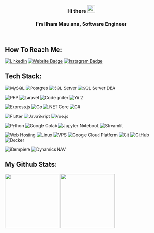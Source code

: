 
### <div align="center">Hi there <img src="https://media.giphy.com/media/hvRJCLFzcasrR4ia7z/giphy.gif" width="25"></div>  
### <div align="center">I'm Ilham Maulana, Software Engineer</div>  


<br/>  

## How To Reach Me:  
[![LinkedIn](https://img.shields.io/badge/LinkedIn-%230077B5.svg?logo=linkedin&logoColor=white)](https://www.linkedin.com/in/k4ilham/)
[![Website Badge](https://img.shields.io/badge/Website-3b5998?style=flat-square&logo=google-chrome&logoColor=white)](https://inercorp.com)
[![Instagram Badge](https://img.shields.io/badge/-Instagram-e4405f?style=flat-square&logo=Instagram&logoColor=white)](https://instagram.com/k4ilham/)

## Tech Stack:

![MySQL](https://img.shields.io/badge/mysql-F29111.svg?style=flat&logo=mysql&logoColor=00758F)
![Postgres](https://img.shields.io/badge/postgres-%23316192.svg?style=flat&logo=postgresql&logoColor=white) 
![SQL Server](https://img.shields.io/badge/SQL%20Server-CC2927?style=flat&logo=microsoft-sql-server&logoColor=white)
![SQL Server DBA](https://img.shields.io/badge/SQL%20Server%20DBA-CC2927?style=flat&logo=microsoft-sql-server&logoColor=white)

![PHP](https://img.shields.io/badge/php-AEB2D5.svg?style=flat&logo=php&logoColor=white) 
![Laravel](https://img.shields.io/badge/laravel-F05340.svg?style=flat&logo=laravel&logoColor=white) 
![CodeIgniter](https://img.shields.io/badge/CodeIgniter-EF4223?style=flat&logo=codeigniter&logoColor=white)
![Yii 2](https://img.shields.io/badge/Yii%202-1A73E8?style=flat&logo=yii&logoColor=white)

![Express.js](https://img.shields.io/badge/express.js-%23404d59.svg?style=flat&logo=express&logoColor=%2361DAFB)
![Go](https://img.shields.io/badge/go-%2300ADD8.svg?style=flat&logo=go&logoColor=white) 
![.NET Core](https://img.shields.io/badge/.NET%20Core-512BD4?style=flat&logo=.net&logoColor=white)
![C#](https://img.shields.io/badge/C%23-239120?style=flat&logo=c-sharp&logoColor=white)

![Flutter](https://img.shields.io/badge/flutter-02569B.svg?style=flat&logo=flutter&logoColor=white)
![JavaScript](https://img.shields.io/badge/javascript-yellow.svg?style=flat&logo=javascript&logoColor=white) 
![Vue.js](https://img.shields.io/badge/vuedotjs-41B883.svg?style=flat&logo=vue&logoColor=white)

![Python](https://img.shields.io/badge/python-FFD43B.svg?style=flat&logo=python&logoColor=white) 
![Google Colab](https://img.shields.io/badge/Google%20Colab-F9AB00?style=flat&logo=google-colab&logoColor=white)
![Jupyter Notebook](https://img.shields.io/badge/Jupyter%20Notebook-F37626?style=flat&logo=jupyter&logoColor=white)
![Streamlit](https://img.shields.io/badge/Streamlit-FF4B4D?style=flat&logo=streamlit&logoColor=white)

![Web Hosting](https://img.shields.io/badge/Web%20Hosting-00C7B7?style=flat&logo=webmin&logoColor=white)
![Linux](https://img.shields.io/badge/Linux-FCC624?style=flat&logo=linux&logoColor=black)
![VPS](https://img.shields.io/badge/VPS-336791?style=flat&logo=virtualbox&logoColor=white)
![Google Cloud Platform](https://img.shields.io/badge/Google%20Cloud-4285F4?style=flat&logo=google-cloud&logoColor=white)
![Git](https://img.shields.io/badge/git-black.svg?style=flat&logo=git&logoColor=white)
![GitHub](https://img.shields.io/badge/GitHub-181717?style=flat&logo=github&logoColor=white)
![Docker](https://img.shields.io/badge/Docker-2496ED?style=flat&logo=docker&logoColor=white)

![iDempiere](https://img.shields.io/badge/iDempiere-2C3E50?style=flat&logo=idempiere&logoColor=white)
![Dynamics NAV](https://img.shields.io/badge/Dynamics%20NAV-007ACC?style=flat&logo=microsoft-dynamics&logoColor=white)



## My Github Stats:
<p>
  <img height="180em" src="https://github-readme-stats.vercel.app/api?username=k4ilham&show_icons=true&hide_border=true&&count_private=true&include_all_commits=true" />
  <img height="180em" src="https://github-readme-stats.vercel.app/api/top-langs/?username=k4ilham&show_icons=true&hide_border=true&layout=compact&langs_count=8"/>
</p>
